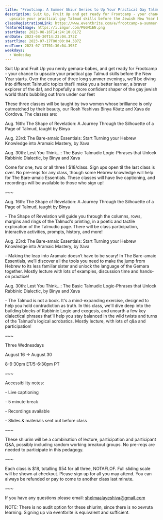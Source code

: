 ```yaml
---
title: "Frootcamp: A Summer Shiur Series to Up Your Practical Gay Talmud Skills!"
description: Suit Up, Fruit Up and get ready for Frootcamp - your chance to
  upscale your practical gay Talmud skills before the Jewish New Year begins!
classRegistrationLink: https://www.eventbrite.com/e/frootcamp-a-summer-shiur-series-to-up-your-practical-gay-talmud-skills-tickets-657309780247?aff=oddtdtcreator
featuredImage: https://i.imgur.com/PG6M1EN.png
startDate: 2023-08-16T14:24:10.017Z
endDate: 2023-08-30T14:23:04.372Z
startTime: 2023-07-17T00:00:04.387Z
endTime: 2023-07-17T01:30:04.395Z
weekdays:
  - Wedesday
---
```



Suit Up and Fruit Up you nerdy gemara-babes, and get ready for Frootcamp - your chance to upscale your practical gay Talmud skills before the New Year starts. Over the course of three long summer evenings, we’ll be diving into different Talmudic topics that’ll make you a better learner, a braver explorer of the daf, and hopefully a more confident shaper of the gay jewish world that’s bubbling out from under our feet

These three classes will be taught by two women whose brilliance is only outmatched by their beauty, our Rosh Yeshivas Binya Kóatz and Xava de Cordova. The classes are:

Aug. 16th: The Shape of Revelation: A Journey Through the Silhouette of a Page of Talmud, taught by Binya

Aug. 23rd: The Bare-amaic Essentials: Start Turning your Hebrew Knowledge into Aramaic Mastery, by Xava

Aug. 30th: Lest You Think…: The Basic Talmudic Logic-Phrases that Unlock Rabbinic Dialectic, by Binya and Xava

Come for one, two or all three ! $18/class. Sign ups open til the last class is over. No pre-reqs for any class, though some Hebrew knowledge will help for The Bare-amaic Essentials. These classes will have live captioning, and recordings will be available to those who sign up!

\~﻿\~~

Aug. 16th: The Shape of Revelation: A Journey Through the Silhouette of a Page of Talmud, taught by Binya

\- The Shape of Revelation will guide you through the columns, rows, margins and rings of the Talmud's printing, in a poetic and tactile exploration of the Talmudic page. There will be class participation, interactive activities, prompts, history, and more!

Aug. 23rd: The Bare-amaic Essentials: Start Turning your Hebrew Knowledge into Aramaic Mastery, by Xava

\-﻿ Making the leap into Aramaic doesn’t have to be scary! In The Bare-amaic Essentials, we’ll discover all the tools you need to make the jump from Hebrew to its less familiar sister and unlock the language of the Gemara together. Mostly lecture with lots of examples, discussion time and hands-on practice!

Aug. 30th: Lest You Think…: The Basic Talmudic Logic-Phrases that Unlock Rabbinic Dialectic, by Binya and Xava

\-﻿ The Talmud is not a book. It's a mind-expanding exercise, designed to help you hold contradiction as truth. In this class, we'll dive deep into the building blocks of Rabbinic Logic and exegesis, and unearth a few key dialectical phrases that'll help you stay balanced in the wild twists and turns of the Talmud's logical acrobatics. Mostly lecture, with lots of q&a and participation!

\~﻿\~~

Three Wednesdays

August 16 -> August 30

8-9:30pm ET/5-6:30pm PT

\~\~~

Accessibility notes:

\- Live captioning

\- 5 minute break

\- Recordings available

\- Slides & materials sent out before class

\~﻿\~~

T﻿hese shiurim will be a combination of lecture, participation and participant Q&A, possibly including random working breakout groups. No pre-reqs are needed to participate in this pedagogy.

\~﻿\~~

Each class is $18, totalling $54 for all three, NOTAFLOF. Full sliding scale will be shown at checkout. Please sign up for all you may attend. You can always be refunded or pay to come to another class last minute.

\~﻿\~~

I﻿f you have any questions please email: shelmaalayeshiva@gmail.com

N﻿OTE: There is no audit option for these shiurim, since there is no xevruta learning. Signing up via eventbrite is equivalent and sufficient.

